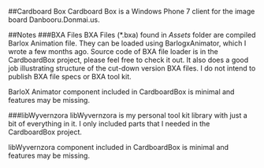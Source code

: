 ##Cardboard Box
Cardboard Box is a Windows Phone 7 client for the image board Danbooru.Donmai.us.


##Notes
###BXA Files
BXA Files (\*.bxa) found in *Assets* folder are compiled Barlox Animation file. They can be loaded using BarlogxAnimator, which I wrote a few months ago. Source code of BXA file loader is in the CardboardBox project, please feel free to check it out. It also does a good job illustrating structure of the cut-down version BXA files. I do not intend to publish BXA file specs or BXA tool kit. 

BarloX Animator component included in CardboardBox is minimal and features may be missing.

###libWyvernzora
libWyvernzora is my personal tool kit library with just a bit of everything in it. I only included parts that I needed in the CardboardBox project.

libWyvernzora component included in CardboardBox is minimal and features may be missing.

